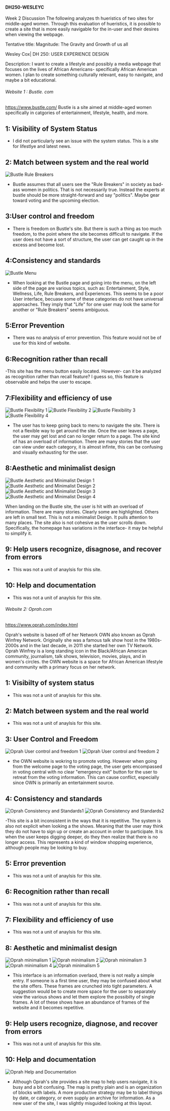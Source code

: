 #### DH250-WESLEYC
Week 2 Discussion
The following analyzes th hueristics of two sites for middle-aged women. 
Through this evaluation of hueristics, it is possible to create a site that is more easily navigable for the in-user and their desires when viewing the webpage. 

Tentative title:  Magnitude: The Gravity and Growth of us all

Wesley Cox| DH 250: USER EXPERIENCE DESIGN 

Description: I want to create a lifestyle and possibly a media webpage that focuses on the lives of African Americans- specifically African American women. I plan to create something culturally relevant, easy to navigate, and maybe a bit educational.

###### Website 1 : Bustle. com
https://www.bustle.com/
Bustle is a site aimed at middle-aged women specifically in catgories of entertainment, lifestyle, health, and more. 

## 1: Visibility of System Status

- I did not particularly see an issue with the system status. This is a site for lifestlye and latest news.

## 2: Match between system and the real world

![Bustle Rule Breakers](https://github.com/wesleybleu/DH150-WESLEYC/blob/main/bustle-rulebreakers.png)

- Bustle assumes that all users see the "Rule Breakers" in society as bad-ass women in politics. That is not necessarily true. Instead the experts at bustle should be more straight-forward and say "politics". Maybe gear toward voting and the upcoming election. 

## 3:User control and freedom

- There is freedom on Bustle's site. But there is such a thing as too much freedom, to the point where the site becomes difficult to navigate. If the user does not have a sort of structure, the user can get caught up in the excess and become lost.

## 4:Consistency and standards

![Bustle Menu](https://github.com/wesleybleu/DH150-WESLEYC/blob/main/Bustle_systemandrealworld.png)

- When looking at the Bustle page and going into the menu, on the left side of the page are various topics, such as: Entertainment, Style, Wellness, Life, Rule Breakers, and Experiences. This seems to be a poor User interface, becuase some of these categories do not have universal approaches. They imply that "Life" for one user may look the same for another or "Rule Breakers" seems ambiguous. 

## 5:Error Prevention

- There was no analysis of error prevention. This feature would not be of use for this kind of website.

## 6:Recognition rather than recall

-This site has the menu button easily located. However- can it be analyzed as recognition rather than recall feature? I guess so, this feature is observable and helps the user to escape.

## 7:Flexibility and efficiency of use

![Bustle Flexibility 1](https://github.com/wesleybleu/DH150-WESLEYC/blob/main/flex_01.png) 
![Bustle Flexibility 2](https://github.com/wesleybleu/DH150-WESLEYC/blob/main/flex_02.png)
![Bustle Flexibility 3](https://github.com/wesleybleu/DH150-WESLEYC/blob/main/flex_03.png)
![Bustle Flexibility 4](https://github.com/wesleybleu/DH150-WESLEYC/blob/main/flex_04.png)

- The user has to keep going back to menu to navigate the site. There is not a flexible way to get around the site. Once the user leaves a page, the user may get lost and can no longer return to a page. The site kind of has an overload of information. There are many stories that the user can view under each category, it is almost infinte, this can be confusing and visually exhausting for the user. 

## 8:Aesthetic and minimalist design

![Bustle Aesthetic and Minimalist Design 1](https://github.com/wesleybleu/DH150-WESLEYC/blob/main/a%26m01.png)
![Bustle Aesthetic and Minimalist Design 2](https://github.com/wesleybleu/DH150-WESLEYC/blob/main/a%26m02.png)
![Bustle Aesthetic and Minimalist Design 3](https://github.com/wesleybleu/DH150-WESLEYC/blob/main/a%26m03.png)
![Bustle Aesthetic and Minimalist Design 4](https://github.com/wesleybleu/DH150-WESLEYC/blob/main/a%26m04.png)

When landing on the Bustle site, the user is hit with an overload of information. There are many stories. Clearly some are highlighted. Others are left in small text. This is not a minimalist Design. It pulls attention to many places. The site also is not cohesive as the user scrolls down. Specifically, the homepage has variations in the interface- it may be helpful to simplify it.

## 9: Help users recognize, disagnose, and recover from errors

- This was not a unit of anaylsis for this site.

## 10: Help and documentation

- This was not a unit of anaylsis for this site.


###### Website 2: Oprah.com
https://www.oprah.com/index.html

Oprah's website is based off of her Network OWN also known as Oprah Winfrey Network. Originally she was a famous talk show host in the 1980s- 2000s and in the last decade, in 2011 she started her own TV Network. Oprah Winfrey is a long standing icon in the Black/African American community, journalism, talk shows, television, movies, plays, and in women's circles. the OWN website is a space for African American lifestyle and community with a primary focus on her network.

## 1: Visibilty of system status

- This was not a unit of anaylsis for this site.

## 2: Match between system and the real world

- This was not a unit of anaylsis for this site.

## 3: User Control and Freedom
![Oprah User control and freedom 1](https://github.com/wesleybleu/DH150-WESLEYC/blob/main/Oprah_usercontrol1.png)
![Oprah User control and freedom 2](https://github.com/wesleybleu/DH150-WESLEYC/blob/main/Oprah_usercontrol2.png)

- the OWN website is wokring to promote voting. However when going from the welcome page to the voting page, the user gets encompassed in voting central with no clear "emergency exit" button for the user to retreat from the voting information. This can cause conflict, especially since OWN is primarily an entertainment source.

## 4: Consistency and standards
![Oprah Consistency and Standards1](https://github.com/wesleybleu/DH150-WESLEYC/blob/main/O_consistency:Standards1.png)
![Oprah Consistency and Standards2](https://github.com/wesleybleu/DH150-WESLEYC/blob/main/O_consistency:Standards2.png)

-This site is a bit inconsistent in the ways that it is repetitive. The system is also not explicit when looking a the shows. Meaning that the user may think they do not have to sign up or create an account in order to participate. It is when the user keeps digging deeper, do they then realize that there is no longer access. This represents a kind of window shopping experience, although people may be looking to buy.

## 5: Error prevention

- This was not a unit of anaylsis for this site.

## 6: Recognition rather than recall

- This was not a unit of anaylsis for this site.

## 7: Flexibility and efficiency of use

- This was not a unit of anaylsis for this site.

## 8: Aesthetic and minimalist design
![Oprah minimalism 1](https://github.com/wesleybleu/DH150-WESLEYC/blob/main/O_minimalist1.png)
![Oprah minimalism 2](https://github.com/wesleybleu/DH150-WESLEYC/blob/main/O_minimalist2.png)
![Oprah minimalism 3](https://github.com/wesleybleu/DH150-WESLEYC/blob/main/O_minimalist3.png)
![Oprah minimalism 4](https://github.com/wesleybleu/DH150-WESLEYC/blob/main/O_minimalist4.png)
![Oprah minimalism 5](https://github.com/wesleybleu/DH150-WESLEYC/blob/main/O_minimalist5.png)

- This interface is an information overlaod, there is not really a simple entry. If someone is a first time user, they may be confused about what the site offers. These frames are crunched into tight parameters. A suggestion would be to create more space for the user to separately view the various shows and let them explore the possibilty of single frames. A lot of these shows have an abundance of frames of the website and it becomes repetitive. 


## 9: Help users recognize, diagnose, and recover from errors

- This was not a unit of anaylsis for this site.

## 10: Help and documentation
![Oprah Help and Documentation](https://github.com/wesleybleu/DH150-WESLEYC/blob/main/O_help%20and%20documentation.png)

- Although Oprah's site provides a site map to help users navigate, it is busy and a bit confusing. The map is pretty plain and is an organization of blocks with labels. A more productive strategy may be to label things by date, or category, or even supply an archive for information. As a new user of the site, I was slightly misguided looking at this layout.
